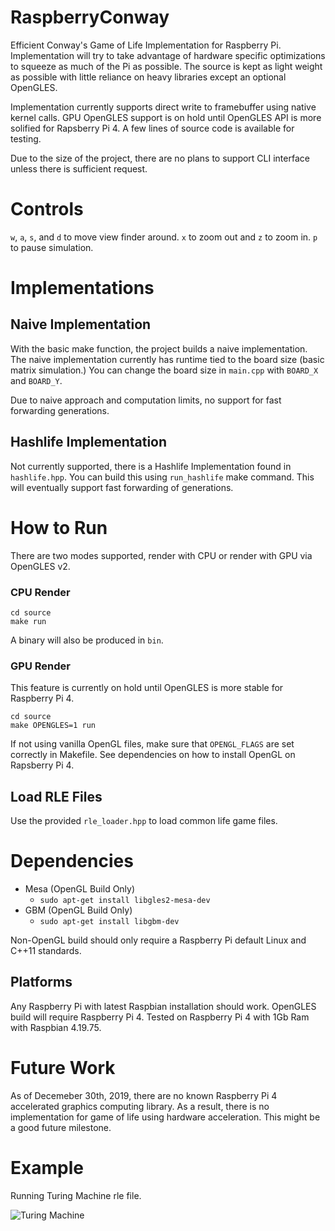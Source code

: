# RaspberryConway
Efficient Conway's Game of Life Implementation for Raspberry Pi. Implementation will try to
take advantage of hardware specific optimizations to squeeze as much of the Pi as possible.
The source is kept as light weight as possible with little reliance on heavy libraries except an
optional OpenGLES.

Implementation currently supports direct write to framebuffer using native kernel calls.
GPU OpenGLES support is on hold until OpenGLES API is more solified for Rapsberry Pi 4.
A few lines of source code is available for testing.

Due to the size of the project, there are no plans to support CLI interface unless there is
sufficient request.

# Controls
`w`, `a`, `s`, and `d` to move view finder around. `x` to zoom out and `z` to zoom in. `p` to pause simulation.

# Implementations
## Naive Implementation
With the basic make function, the project builds a naive implementation. 
The naive implementation currently has runtime tied to the board size (basic matrix simulation.)
You can change the board size in `main.cpp` with `BOARD_X` and `BOARD_Y`.

Due to naive approach and computation limits, no support for fast forwarding generations.

## Hashlife Implementation
Not currently supported, there is a Hashlife Implementation found in `hashlife.hpp`. You can build this using `run_hashlife` make command. This will eventually support fast forwarding of generations.

# How to Run
There are two modes supported, render with CPU or render with GPU via OpenGLES v2.

### CPU Render
```
cd source
make run
```

A binary will also be produced in `bin`.

### GPU Render
This feature is currently on hold until OpenGLES is more stable for Raspberry Pi 4.

```
cd source
make OPENGLES=1 run
```

If not using vanilla OpenGL files, make sure that `OPENGL_FLAGS` are set correctly in Makefile.
See dependencies on how to install OpenGL on Rapsberry Pi 4.

## Load RLE Files
Use the provided `rle_loader.hpp` to load common life game files.

# Dependencies
- Mesa (OpenGL Build Only)
    - `sudo apt-get install libgles2-mesa-dev`
- GBM (OpenGL Build Only)
    - `sudo apt-get install libgbm-dev`

Non-OpenGL build should only require a Raspberry Pi default Linux and C++11 standards.

## Platforms
Any Raspberry Pi with latest Raspbian installation should work. OpenGLES build will require Raspberry Pi 4.
Tested on Raspberry Pi 4 with 1Gb Ram with Raspbian 4.19.75.

# Future Work
As of Decemeber 30th, 2019, there are no known Raspberry Pi 4 accelerated graphics computing library.
As a result, there is no implementation for game of life using hardware acceleration.
This might be a good future milestone.

# Example
Running Turing Machine rle file.

![Turing Machine](screenshot/demo.jpg)